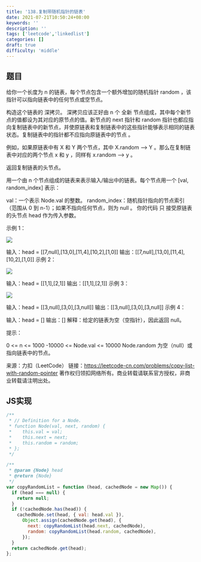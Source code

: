 ```yaml
---
title: '138.复制带随机指针的链表'
date: 2021-07-21T10:50:24+08:00
keywords: ''
description: ''
tags: ['leetcode','linkedlist']
categories: []
draft: true
difficulty: 'middle'
---
```


## 题目

给你一个长度为 n 的链表，每个节点包含一个额外增加的随机指针 random ，该指针可以指向链表中的任何节点或空节点。

构造这个链表的 深拷贝。 深拷贝应该正好由 n 个 全新 节点组成，其中每个新节点的值都设为其对应的原节点的值。新节点的 next 指针和 random 指针也都应指向复制链表中的新节点，并使原链表和复制链表中的这些指针能够表示相同的链表状态。复制链表中的指针都不应指向原链表中的节点 。

例如，如果原链表中有 X 和 Y 两个节点，其中 X.random --> Y 。那么在复制链表中对应的两个节点 x 和 y ，同样有 x.random --> y 。

返回复制链表的头节点。

用一个由 n 个节点组成的链表来表示输入/输出中的链表。每个节点用一个 [val, random_index] 表示：

val：一个表示 Node.val 的整数。
random_index：随机指针指向的节点索引（范围从 0 到 n-1）；如果不指向任何节点，则为 null 。
你的代码 只 接受原链表的头节点 head 作为传入参数。

 

示例 1：

<img src="https://assets.leetcode-cn.com/aliyun-lc-upload/uploads/2020/01/09/e1.png" />

输入：head = [[7,null],[13,0],[11,4],[10,2],[1,0]]
输出：[[7,null],[13,0],[11,4],[10,2],[1,0]]
示例 2：

<img src="https://assets.leetcode-cn.com/aliyun-lc-upload/uploads/2020/01/09/e2.png" />

输入：head = [[1,1],[2,1]]
输出：[[1,1],[2,1]]
示例 3：

<img src="https://assets.leetcode-cn.com/aliyun-lc-upload/uploads/2020/01/09/e3.png" />

输入：head = [[3,null],[3,0],[3,null]]
输出：[[3,null],[3,0],[3,null]]
示例 4：

输入：head = []
输出：[]
解释：给定的链表为空（空指针），因此返回 null。
 

提示：

0 <= n <= 1000
-10000 <= Node.val <= 10000
Node.random 为空（null）或指向链表中的节点。

来源：力扣（LeetCode）
链接：https://leetcode-cn.com/problems/copy-list-with-random-pointer
著作权归领扣网络所有。商业转载请联系官方授权，非商业转载请注明出处。


## JS实现

```javascript
/**
 * // Definition for a Node.
 * function Node(val, next, random) {
 *    this.val = val;
 *    this.next = next;
 *    this.random = random;
 * };
 */

/**
 * @param {Node} head
 * @return {Node}
 */
var copyRandomList = function (head, cachedNode = new Map()) {
  if (head === null) {
    return null;
  }
  if (!cachedNode.has(head)) {
    cachedNode.set(head, { val: head.val }),
      Object.assign(cachedNode.get(head), {
        next: copyRandomList(head.next, cachedNode),
        random: copyRandomList(head.random, cachedNode),
      });
  }
  return cachedNode.get(head);
};
```
